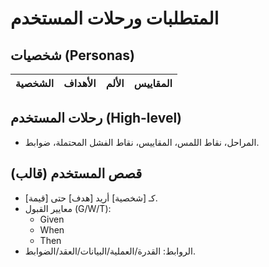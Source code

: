 # المتطلبات ورحلات المستخدم

## شخصيات (Personas)
| الشخصية | الأهداف | الألم | المقاييس |
|---|---|---|---|

## رحلات المستخدم (High-level)
- المراحل، نقاط اللمس، المقاييس، نقاط الفشل المحتملة، ضوابط.

## قصص المستخدم (قالب)
- كـ [شخصية] أريد [هدف] حتى [قيمة].
- معايير القبول (G/W/T):
  - Given
  - When
  - Then
- الروابط: القدرة/العملية/البيانات/العقد/الضوابط.
